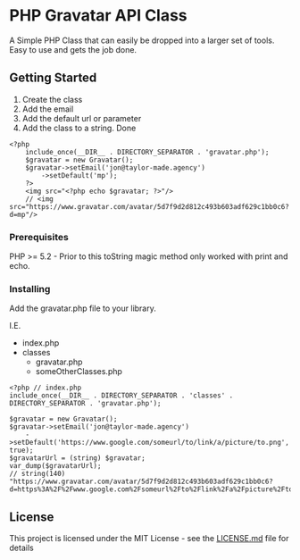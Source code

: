 # PHP Gravatar API Class
A Simple PHP Class that can easily be dropped into a larger set of tools.  Easy to use and gets the job done.  

## Getting Started
1. Create the class
2. Add the email
3. Add the default url or parameter
4. Add the class to a string.  Done
```
<?php
    include_once(__DIR__ . DIRECTORY_SEPARATOR . 'gravatar.php');
    $gravatar = new Gravatar();
    $gravatar->setEmail('jon@taylor-made.agency')
        ->setDefault('mp');
    ?>
    <img src="<?php echo $gravatar; ?>"/>
    // <img src="https://www.gravatar.com/avatar/5d7f9d2d812c493b603adf629c1bb0c6?d=mp"/>
```

### Prerequisites
PHP >= 5.2 - Prior to this toString magic method only worked with print and echo.

### Installing
Add the gravatar.php file to your library.

I.E. 
* index.php
* classes
    * gravatar.php
    * someOtherClasses.php
```
<?php // index.php
include_once(__DIR__ . DIRECTORY_SEPARATOR . 'classes' . DIRECTORY_SEPARATOR . 'gravatar.php');

$gravatar = new Gravatar();
$gravatar->setEmail('jon@taylor-made.agency')
    ->setDefault('https://www.google.com/someurl/to/link/a/picture/to.png', true);
$gravatarUrl = (string) $gravatar;
var_dump($gravatarUrl);
// string(140) "https://www.gravatar.com/avatar/5d7f9d2d812c493b603adf629c1bb0c6?d=https%3A%2F%2Fwww.google.com%2Fsomeurl%2Fto%2Flink%2Fa%2Fpicture%2Fto.png" 
```

## License

This project is licensed under the MIT License - see the [LICENSE.md](LICENSE.md) file for details
